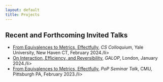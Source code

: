 ```yaml
---
layout: default
title: Projects
---
```


<h2 class="fat-bottom">Recent and Forthcoming Invited Talks</h2>
<ul>
<li> <a href="https://cpsc.yale.edu/event/cs-colloquium-ugo-dal-lago-university-bologna-italy">From Equivalences to Metrics, Effectfully</a>, <em>CS Colloquium</em>, Yale University, New Haven CT, February 2024./li>
<li> <a href="https://popl24.sigplan.org/home/galop-2024">On Interaction, Efficiency, and Reversibility</a>, <em>GALOP</em>, London, January 2024./li>
<li> <a href="https://www.cs.cmu.edu/~pop/seminar/2023-02-22-Dal%20Lago/">From Equivalences to Metrics, Effectfully</a>, <em>PoP Seminar Talk</em>, CMU, Pittsburgh PA, February 2023./li>
</ul>


 